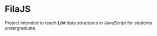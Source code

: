 # FilaJS

Project intended to teach ***List*** data structures in JavaScript for students undergraduate.